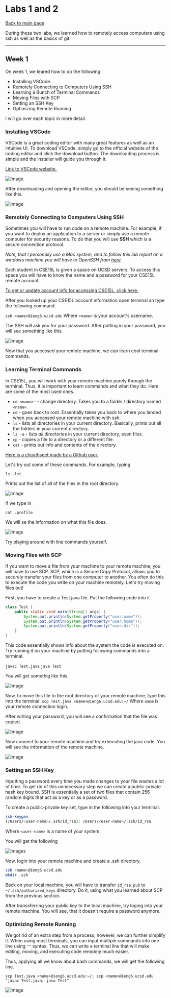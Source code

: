# Labs 1 and 2

[Back to main page](index.md)

During these two labs, we learned how to remotely access computers using ssh as well as the basics of git.

---

## Week 1

On week 1, we leared how to do the following:

* Installing VSCode
* Remotely Connecting to Computers Using SSH
* Learning a Bunch of Terminal Commands
* Moving Files with SCP
* Setting an SSH Key
* Optimizing Remote Running

I will go over each topic in more detail.

### Installing VSCode

VSCode is a great coding editor with many great features as well as an intuitive UI. To download VSCode, simply go to the official website of the coding editor and click the download button. The downloading process is simple and the installer will guide you through it.

[Link to VSCode website.](https://code.visualstudio.com/)

![Image](./pictures/Lab-1-pics/lab-1-vscode.png)

After downloading and opening the editor, you should be seeing something like this.

![Image](./pictures/Lab-1-pics/lab-1-vscode-landing.png)

### Remotely Connecting to Computers Using SSH

Sometimes you will have to run code on a remote machine. For example, if you want to deploy an application to a server or simply use a remote computer for security reasons. To do that you will use **SSH** which is a secure connection protocol.

*Note, that I personally use a Mac system, and to follow this lab report on a windows machine you will have to OpenSSH from [here](https://docs.microsoft.com/en-us/windows-server/administration/openssh/openssh_install_firstuse)*

Each student in CSE15L is given a space on UCSD servers. To access this space you will have to know the name and a password for your CSE15L remote account.  

[To get or update account info for accessing CSE15L, click here.](https://sdacs.ucsd.edu/~icc/index.php)

After you looked up your CSE15L account information open terminal an type the following command.

`ssh <name>@ieng6.ucsd.edu`
Where `<name>` is your account's username.

The SSH will ask you for your password. After putting in your password, you will see something like this.

![Image](./pictures/Lab-1-pics/remote-access.png)

Now that you accessed your remote machine, we can learn cool terminal commands.

### Learning Terminal Commands

In CSE15L, you will work with your remote machine purely through the terminal. Thus, it is important to learn commands and what they do. Here are some of the most used ones.

* `cd <name>~` - change directory. Takes you to a folder / directory named `<name>`.
* `cd` - goes back to root. Essentially takes you back to where you landed when you accessed your remote machine with ssh.
* `ls` - lists all directories in your current directory. Basically, prints out all the folders in your current directory.
* `ls -a` - lists *all* directories in your current directory, even files.
* `cp` - copies a file to a directory or a different file.
* `cat` - prints out info and contents of the directory.

[Here is a cheathseet made by a Github user.](https://github.com/0nn0/terminal-mac-cheatsheet)

Let's try out some of these commands. For example, typing

`ls -lst`

Prints out the list of all of the files in the root directory.

![Image](/pictures/Lab-1-pics/ls-lat.png)

If we type in

`cat .profile`

We will se the information on what this file does.

![Image](./pictures/Lab-1-pics/cat-profile.png)

Try playing around with line commands yourself.

### Moving Files with SCP

If you want to move a file from your machine to your remote machine, you will have to use SCP. SCP, which is a Secure Copy Protocol, allows you to securely transfer your files from one computer to another. You often do this to execute the code you write on your machine remotely. Let's try moving files out!

First, you have to create a Test.java file. Put the following code into it

``` java
class Test {
    public static void main(String[] args) {
        System.out.println(System.getProperty("user.name"));
        System.out.println(System.getProperty("user.home"));
        System.out.println(System.getProperty("user.dir"));
    }
}
```

This code essentially shows info about the system the code is executed on. Try running it on your machine by putting following commands into a terminal.

`javac Test.java`
`java Test`

You will get somethig like this.

![Image](/pictures/Lab-1-pics/test-run.png)

Now, to move this file to the root directory of your remote machine, type this into the terminal:
`scp Test.java <name>@ieng6.ucsd.edu:~/`
Where  `name` is your remote connection login. 

After writing your password, you will see a confirmation that the file was copied.

![Image](/pictures/Lab-1-pics/scp-conf.png)

Now connect to your remote machine and try exhecuting the java code. You will see the information of the remote machine.

![Image](/pictures/Lab-1-pics/scp-remote-exhecution.png)

### Setting an SSH Key

Inputting a password every time you made changes to your file wastes a lot of time. To get rid of this unnecessary step we can create a public-private hash key bound. SSH is essentially a set of two files that contain 256 random digits that act as a key or as a password.

To create a public-private key set, type in the following into your terminal.

``` bash
ssh-keygen
(/Users/<user-name>/.ssh/id_rsa): /Users/<user-name>/.ssh/id_rsa
```

Where `<user-name>` is a name of your system.

You will get the following

![Images](/pictures/Lab-1-pics/keygen-terminal.png)

Now, login into your remote machine and create a .ssh directory.

``` bash
ssh <name>@ieng6.ucsd.edu
mkdir .ssh
```

Back on your local machine, you will have to transfer `id_rsa.pub` to `~/.ssh/authorized_keys` directory. Do it, using what you learned about SCP from the previous section.

After transsferring your public key to the local machine, try loging into your remote machine. You will see, that it doesn't require a password anymore.

### Optimizing Remote Running

We got rid of an extra step from a process, however, we can further simplify it. When using most terminals, you can input multiple commands into one line using `""` syntax. Thus, we can write a terminal line that will make editing, moving, and executing code remotely much easier.

Thus, applying all we know about bash commands, we will get the following line.

`scp Test.java <name>@ieng6.ucsd.edu:~/; scp <name>@ieng6.ucsd.edu "javac Test.java; java Test"`

![Image](pictures/Lab-1-pics/quick-access.png)
